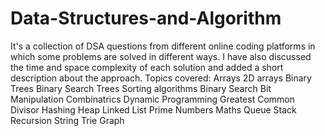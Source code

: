 # Data-Structures-and-Algorithm
It's a collection of DSA questions from different online coding platforms in which some problems are solved in different ways. I have also discussed the time and space complexity of each solution and added a short description about the approach. 
Topics covered:
Arrays
2D arrays
Binary Trees
Binary Search Trees
Sorting algorithms
Binary Search
Bit Manipulation
Combinatrics
Dynamic Programming
Greatest Common Divisor
Hashing
Heap
Linked List
Prime Numbers
Maths
Queue
Stack
Recursion
String
Trie
Graph
